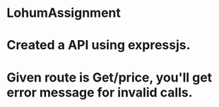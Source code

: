 # LohumAssignment
# Created a API using expressjs.
# Given route is Get/price, you'll get error message for invalid calls.
